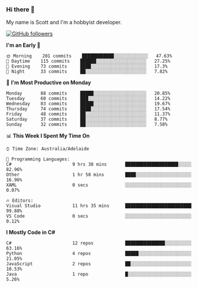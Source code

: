 ### Hi there 👋

My name is Scott and I'm a hobbyist developer.

[![GitHub followers](https://img.shields.io/github/followers/puppetsw?label=Follow&style=social)](https://github.com/puppetsw?tab=followers)

<!--START_SECTION:waka-->
**I'm an Early 🐤** 

```text
🌞 Morning    201 commits    ████████████░░░░░░░░░░░░░   47.63% 
🌆 Daytime    115 commits    ██████░░░░░░░░░░░░░░░░░░░   27.25% 
🌃 Evening    73 commits     ████░░░░░░░░░░░░░░░░░░░░░   17.3% 
🌙 Night      33 commits     ██░░░░░░░░░░░░░░░░░░░░░░░   7.82%

```
📅 **I'm Most Productive on Monday** 

```text
Monday       88 commits     █████░░░░░░░░░░░░░░░░░░░░   20.85% 
Tuesday      60 commits     ███░░░░░░░░░░░░░░░░░░░░░░   14.22% 
Wednesday    83 commits     █████░░░░░░░░░░░░░░░░░░░░   19.67% 
Thursday     74 commits     ████░░░░░░░░░░░░░░░░░░░░░   17.54% 
Friday       48 commits     ██░░░░░░░░░░░░░░░░░░░░░░░   11.37% 
Saturday     37 commits     ██░░░░░░░░░░░░░░░░░░░░░░░   8.77% 
Sunday       32 commits     ██░░░░░░░░░░░░░░░░░░░░░░░   7.58%

```


📊 **This Week I Spent My Time On** 

```text
⌚︎ Time Zone: Australia/Adelaide

💬 Programming Languages: 
C#                       9 hrs 38 mins       ████████████████████░░░░░   82.96% 
Other                    1 hr 58 mins        ████░░░░░░░░░░░░░░░░░░░░░   16.96% 
XAML                     0 secs              ░░░░░░░░░░░░░░░░░░░░░░░░░   0.07%

🔥 Editors: 
Visual Studio            11 hrs 35 mins      █████████████████████████   99.88% 
VS Code                  0 secs              ░░░░░░░░░░░░░░░░░░░░░░░░░   0.12%

```

**I Mostly Code in C#** 

```text
C#                       12 repos            ███████████████░░░░░░░░░░   63.16% 
Python                   4 repos             █████░░░░░░░░░░░░░░░░░░░░   21.05% 
JavaScript               2 repos             ██░░░░░░░░░░░░░░░░░░░░░░░   10.53% 
Java                     1 repo              █░░░░░░░░░░░░░░░░░░░░░░░░   5.26%

```



<!--END_SECTION:waka-->

<!--
**puppetsw/puppetsw** is a ✨ _special_ ✨ repository because its `README.md` (this file) appears on your GitHub profile.

Here are some ideas to get you started:

- 🔭 I’m currently working on ...
- 🌱 I’m currently learning ...
- 👯 I’m looking to collaborate on ...
- 🤔 I’m looking for help with ...
- 💬 Ask me about ...
- 📫 How to reach me: ...
- 😄 Pronouns: ...
- ⚡ Fun fact: ...
-->
